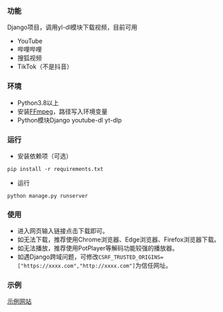 ### 功能

Django项目，调用yl-dl模块下载视频，目前可用
* YouTube
* 哔哩哔哩
* 搜狐视频
* TikTok（不是抖音）

### 环境

* Python3.8以上
* 安装[FFmpeg](https://ffmpeg.org//)，路径写入环境变量
* Python模块Django  youtube-dl  yt-dlp

### 运行
* 安装依赖项（可选）
```
pip install -r requirements.txt
```
* 运行
```
python manage.py runserver
```
### 使用

* 进入网页输入链接点击下载即可。
* 如无法下载，推荐使用Chrome浏览器、Edge浏览器、Firefox浏览器下载。
* 如无法播放，推荐使用PotPlayer等解码功能较强的播放器。
* 如遇Django跨域问题，可修改```CSRF_TRUSTED_ORIGINS=["https://xxxx.com","http://xxxx.com"]```为信任网址。

### 示例

[示例网站](http://dl.wenruxiaow.link)

